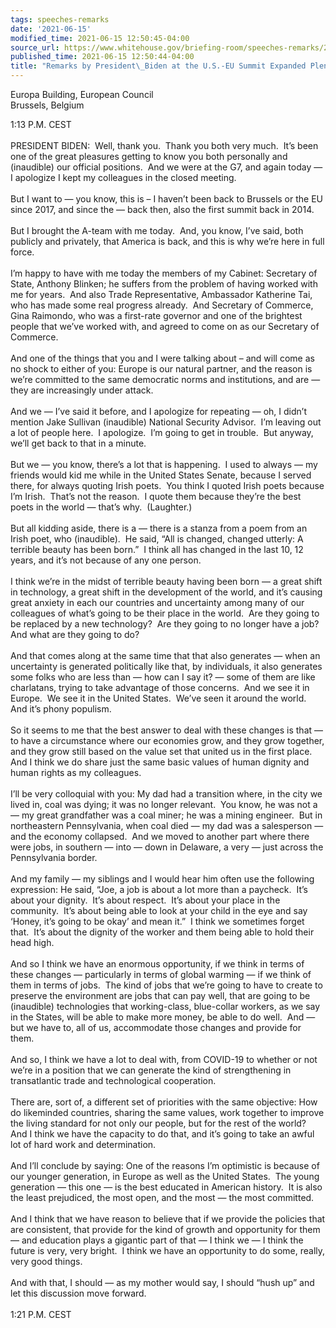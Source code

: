 ```yaml
---
tags: speeches-remarks
date: '2021-06-15'
modified_time: 2021-06-15 12:50:45-04:00
source_url: https://www.whitehouse.gov/briefing-room/speeches-remarks/2021/06/15/remarks-by-president-biden-at-the-u-s-eu-summit-expanded-plenary-session/
published_time: 2021-06-15 12:50:44-04:00
title: "Remarks by President\_Biden at the U.S.-EU Summit Expanded Plenary\_Session"
---
```

 
Europa Building, European Council  
Brussels, Belgium

1:13 P.M. CEST  
   
PRESIDENT BIDEN:  Well, thank you.  Thank you both very much.  It’s been
one of the great pleasures getting to know you both personally and
(inaudible) our official positions.  And we were at the G7, and again
today — I apologize I kept my colleagues in the closed meeting.   
   
But I want to — you know, this is – I haven’t been back to Brussels or
the EU since 2017, and since the — back then, also the first summit back
in 2014.  
   
But I brought the A-team with me today.  And, you know, I’ve said, both
publicly and privately, that America is back, and this is why we’re here
in full force.   
   
I’m happy to have with me today the members of my Cabinet: Secretary of
State, Anthony Blinken; he suffers from the problem of having worked
with me for years.  And also Trade Representative, Ambassador Katherine
Tai, who has made some real progress already.  And Secretary of
Commerce, Gina Raimondo, who was a first-rate governor and one of the
brightest people that we’ve worked with, and agreed to come on as our
Secretary of Commerce.  
   
And one of the things that you and I were talking about – and will come
as no shock to either of you: Europe is our natural partner, and the
reason is we’re committed to the same democratic norms and institutions,
and are — they are increasingly under attack.  
   
And we — I’ve said it before, and I apologize for repeating — oh, I
didn’t mention Jake Sullivan (inaudible) National Security Advisor.  I’m
leaving out a lot of people here.  I apologize.  I’m going to get in
trouble.  But anyway, we’ll get back to that in a minute.  
   
But we — you know, there’s a lot that is happening.  I used to always —
my friends would kid me while in the United States Senate, because I
served there, for always quoting Irish poets.  You think I quoted Irish
poets because I’m Irish.  That’s not the reason.  I quote them because
they’re the best poets in the world — that’s why.  (Laughter.)  
   
But all kidding aside, there is a — there is a stanza from a poem from
an Irish poet, who (inaudible).  He said, “All is changed, changed
utterly: A terrible beauty has been born.”  I think all has changed in
the last 10, 12 years, and it’s not because of any one person.   
   
I think we’re in the midst of terrible beauty having been born — a great
shift in technology, a great shift in the development of the world, and
it’s causing great anxiety in each our countries and uncertainty among
many of our colleagues of what’s going to be their place in the world. 
Are they going to be replaced by a new technology?  Are they going to no
longer have a job?  And what are they going to do?  
   
And that comes along at the same time that that also generates — when an
uncertainty is generated politically like that, by individuals, it also
generates some folks who are less than — how can I say it? — some of
them are like charlatans, trying to take advantage of those concerns. 
And we see it in Europe.  We see it in the United States.  We’ve seen it
around the world.  And it’s phony populism.  
   
So it seems to me that the best answer to deal with these changes is
that — to have a circumstance where our economies grow, and they grow
together, and they grow still based on the value set that united us in
the first place.  And I think we do share just the same basic values of
human dignity and human rights as my colleagues.  
   
I’ll be very colloquial with you: My dad had a transition where, in the
city we lived in, coal was dying; it was no longer relevant.  You know,
he was not a — my great grandfather was a coal miner; he was a mining
engineer.  But in northeastern Pennsylvania, when coal died — my dad was
a salesperson — and the economy collapsed.  And we moved to another part
where there were jobs, in southern — into — down in Delaware, a very —
just across the Pennsylvania border.   
   
And my family — my siblings and I would hear him often use the following
expression: He said, “Joe, a job is about a lot more than a paycheck. 
It’s about your dignity.  It’s about respect.  It’s about your place in
the community.  It’s about being able to look at your child in the eye
and say ‘Honey, it’s going to be okay’ and mean it.”  I think we
sometimes forget that.  It’s about the dignity of the worker and them
being able to hold their head high.   
   
And so I think we have an enormous opportunity, if we think in terms of
these changes — particularly in terms of global warming — if we think of
them in terms of jobs.  The kind of jobs that we’re going to have to
create to preserve the environment are jobs that can pay well, that are
going to be (inaudible) technologies that working-class, blue-collar
workers, as we say in the States, will be able to make more money, be
able to do well.  And — but we have to, all of us, accommodate those
changes and provide for them.   
   
And so, I think we have a lot to deal with, from COVID-19 to whether or
not we’re in a position that we can generate the kind of strengthening
in transatlantic trade and technological cooperation.  
   
There are, sort of, a different set of priorities with the same
objective: How do likeminded countries, sharing the same values, work
together to improve the living standard for not only our people, but for
the rest of the world?  And I think we have the capacity to do that, and
it’s going to take an awful lot of hard work and determination.  
   
And I’ll conclude by saying: One of the reasons I’m optimistic is
because of our younger generation, in Europe as well as the United
States.  The young generation — this one — is the best educated in
American history.  It is also the least prejudiced, the most open, and
the most — the most committed.   
   
And I think that we have reason to believe that if we provide the
policies that are consistent, that provide for the kind of growth and
opportunity for them — and education plays a gigantic part of that — I
think we — I think the future is very, very bright.  I think we have an
opportunity to do some, really, very good things.   
   
And with that, I should — as my mother would say, I should “hush up” and
let this discussion move forward.  
   
1:21 P.M. CEST
